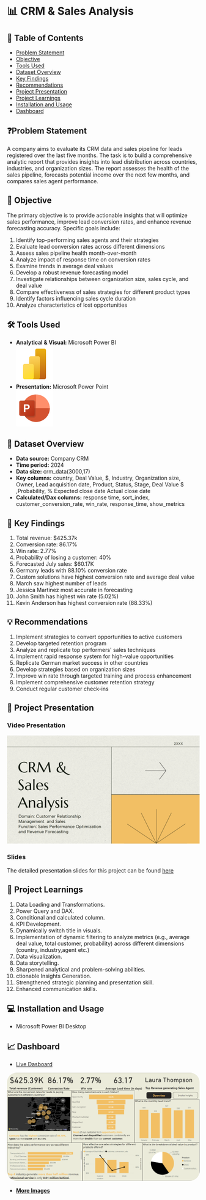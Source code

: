 # 📊 CRM & Sales Analysis

## 📕 Table of Contents
- [Problem Statement](#-problem-statement)
- [Objective](#-objective)
- [Tools Used](#%EF%B8%8F-tools-used)
- [Dataset Overview](#-dataset-overview)
- [Key Findings](#-key-findings)
- [Recommendations](#-recommendations)
- [Project Presentation](#-project-presentation)
- [Project Learnings](#-project-learnings)
- [Installation and Usage](#-installation-and-usage)
- [Dashboard](#-dashboard)

## ❓Problem Statement
A company aims to evaluate its CRM data and sales pipeline for leads registered over the last five months. The task is to build a comprehensive analytic report that provides insights into lead distribution across countries, industries, and organization sizes. The report assesses the health of the sales pipeline, forecasts potential income over the next few months, and compares sales agent performance.

## 🎯 Objective
The primary objective is to provide actionable insights that will optimize sales performance, improve lead conversion rates, and enhance revenue forecasting accuracy. Specific goals include:

1. Identify top-performing sales agents and their strategies
2. Evaluate lead conversion rates across different dimensions
3. Assess sales pipeline health month-over-month
4. Analyze impact of response time on conversion rates
5. Examine trends in average deal values
6. Develop a robust revenue forecasting model
7. Investigate relationships between organization size, sales cycle, and deal value
8. Compare effectiveness of sales strategies for different product types
9. Identify factors influencing sales cycle duration
10. Analyze characteristics of lost opportunities

## 🛠️ Tools Used
- **Analytical & Visual:**  Microsoft Power BI\
  <img width="96" height="96" src="https://github.com/amanat-mahmud/useful_icons/blob/main/icons8-power-bi-2021-144.png" alt="power-bi-2021"/>
- **Presentation:** Microsoft Power Point\
  <img width="96" height="96" src="https://github.com/amanat-mahmud/useful_icons/blob/main/icons8-power-point-144.png" alt="microsoft-powerpoint-2019"/>

## 📅 Dataset Overview
- **Data source:** Company CRM
- **Time period:** 2024
- **Data size:** crm_data(3000,17)
- **Key columns:** country, Deal Value, $, Industry, Organization size, Owner, Lead acquisition date, Product, Status, Stage, Deal Value $ ,Probability, % Expected close date Actual close date 
- **Calculated/Dax columns:** response time, sort_index, customer_conversion_rate, win_rate, response_time, show_metrics


## 🔎 Key Findings
1. Total revenue: $425.37k
2. Conversion rate: 86.17%
3. Win rate: 2.77%
4. Probability of losing a customer: 40%
5. Forecasted July sales: $60.17K
6. Germany leads with 88.10% conversion rate
7. Custom solutions have highest conversion rate and average deal value
8. March saw highest number of leads
9. Jessica Martinez most accurate in forecasting
10. John Smith has highest win rate (5.02%)
11. Kevin Anderson has highest conversion rate (88.33%)

## 💡 Recommendations
1. Implement strategies to convert opportunities to active customers
2. Develop targeted retention program
3. Analyze and replicate top performers' sales techniques
4. Implement rapid response system for high-value opportunities
5. Replicate German market success in other countries
6. Develop strategies based on organization sizes
7. Improve win rate through targeted training and process enhancement
8. Implement comprehensive customer retention strategy
9. Conduct regular customer check-ins

## 📌 Project Presentation
### Video Presentation
[![CRM & Sales Analysis Presentation](https://github.com/amanat-mahmud/crm_and_sales/blob/main/cover.png)](https://www.linkedin.com/feed/update/urn:li:activity:7222201387374297088/)

### Slides
The detailed presentation slides for this project can be found [here](https://github.com/amanat-mahmud/crm_and_sales/blob/main/slide.pdf)

## 🧠 Project Learnings
1. Data Loading and Transformations.
2. Power Query and DAX.
3. Conditional and calculated column.
4. KPI Development.
5. Dynamically switch title in visuals.
6. Implementation of dynamic filtering to analyze metrics (e.g., average deal value, total customer, probability) across different dimensions (country, industry,agent etc.)
7. Data visualization.
8. Data storytelling.
9. Sharpened analytical and problem-solving abilities.
10. ctionable Insights Generation.
11. Strengthened strategic planning and  presentation skill.
12. Enhanced communication skills.

## 💻 Installation and Usage
- Microsoft Power BI Desktop

## 📈 Dashboard
- [Live Dasboard](https://tinyurl.com/2zk3rw56)
<img style="border-radius:25px;" src="https://github.com/amanat-mahmud/crm_and_sales/blob/main/Dashboard%20SS/overview.png">

- [**More Images**](https://github.com/amanat-mahmud/crm_and_sales/tree/main/Dashboard%20SS)

